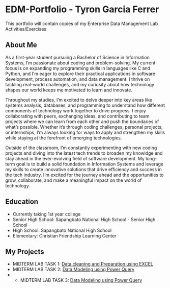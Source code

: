 # EDM-Portfolio - Tyron Garcia Ferrer
This portfolio will contain copies of my Enterprise Data Management Lab Activities/Exercises

## About Me
As a first-year student pursuing a Bachelor of Science in Information Systems, I’m passionate about coding and problem-solving. My current focus is on expanding my programming skills in languages like C and Python, and I'm eager to explore their practical applications in software development, process automation, and data management. I thrive on tackling real-world challenges, and my curiosity about how technology shapes our world keeps me motivated to learn and innovate.

Throughout my studies, I’m excited to delve deeper into key areas like systems analysis, databases, and programming to understand how different components of technology work together to drive progress. I enjoy collaborating with peers, exchanging ideas, and contributing to team projects where we can learn from each other and push the boundaries of what’s possible. Whether it’s through coding challenges, personal projects, or internships, I’m always looking for ways to apply and strengthen my skills while staying at the forefront of emerging technologies.

Outside of the classroom, I’m constantly experimenting with new coding projects and diving into the latest tech trends to broaden my knowldge and stay ahead in the ever-evolving field of software development. My long-term goal is to build a solid foundation in Information Systems and leverage my skills to create innovative solutions that drive efficiency and success in the tech industry. I’m excited for the journey ahead and the opportunities to grow, collaborate, and make a meaningful impact on the world of technology.

## Education
- Currently taking 1st year college
- Senior High School: Sapangbato National High School - Senior High School
- High School: Sapangbato National High School
- Elementary: Christian Friendship Learning Center
 
## My Projects
- MIDTERM LAB TASK 1: [Data cleaning and Preparation using EXCEL](MIDTERM%20LAB%20TASK%201%20/README.md)
- MIDTERM LAB TASK 2: [Data Modeling using Power Query](MIDTERM%20LAB%20TASK%202/README.md)
- - MIDTERM LAB TASK 3: [Data Modeling using Power Query](MIDTERM%20LAB%20TASK%203/README.md)

